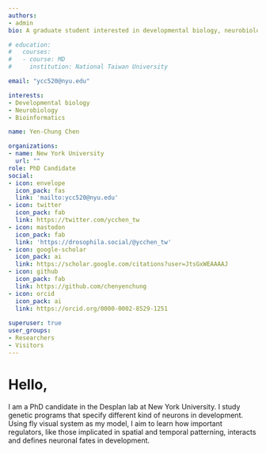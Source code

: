 ```yaml
---
authors:
- admin
bio: A graduate student interested in developmental biology, neurobiology and bioinformatics.

# education:
#   courses:
#   - course: MD
#     institution: National Taiwan University

email: "ycc520@nyu.edu"

interests:
- Developmental biology
- Neurobiology
- Bioinformatics

name: Yen-Chung Chen

organizations:
- name: New York University
  url: ""
role: PhD Candidate
social:
- icon: envelope
  icon_pack: fas
  link: 'mailto:ycc520@nyu.edu'
- icon: twitter
  icon_pack: fab
  link: https://twitter.com/ycchen_tw
- icon: mastodon
  icon_pack: fab
  link: 'https://drosophila.social/@ycchen_tw'
- icon: google-scholar
  icon_pack: ai
  link: https://scholar.google.com/citations?user=JtsGxWEAAAAJ
- icon: github
  icon_pack: fab
  link: https://github.com/chenyenchung
- icon: orcid
  icon_pack: ai
  link: https://orcid.org/0000-0002-8529-1251
  
superuser: true
user_groups:
- Researchers
- Visitors
---
```


# Hello,
I am a PhD candidate in the Desplan lab at New York University. I study genetic 
programs that specify different kind of neurons in development. Using fly visual 
system as my model, I aim to learn how important regulators, like those implicated 
in spatial and temporal patterning, interacts and defines neuronal fates in development.
